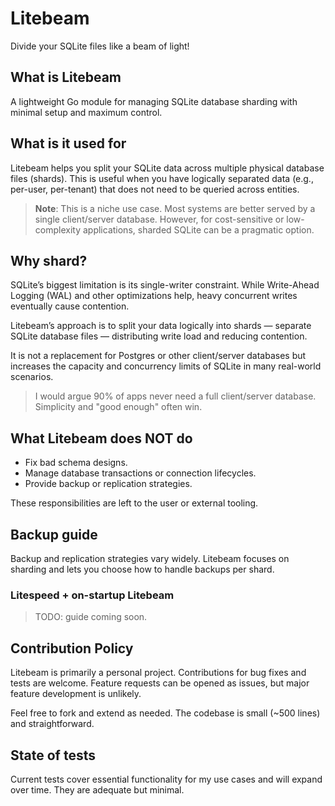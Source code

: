 # Litebeam

Divide your SQLite files like a beam of light!

## What is Litebeam

A lightweight Go module for managing SQLite database sharding with minimal setup and maximum control.

## What is it used for

Litebeam helps you split your SQLite data across multiple physical database files (shards). This is useful when you have logically separated data (e.g., per-user, per-tenant) that does not need to be queried across entities.

> **Note**: This is a niche use case. Most systems are better served by a single client/server database. However, for cost-sensitive or low-complexity applications, sharded SQLite can be a pragmatic option.

## Why shard?

SQLite’s biggest limitation is its single-writer constraint. While Write-Ahead Logging (WAL) and other optimizations help, heavy concurrent writes eventually cause contention.

Litebeam’s approach is to split your data logically into shards — separate SQLite database files — distributing write load and reducing contention.

It is not a replacement for Postgres or other client/server databases but increases the capacity and concurrency limits of SQLite in many real-world scenarios.

> I would argue 90% of apps never need a full client/server database. Simplicity and "good enough" often win.

## What Litebeam does NOT do

- Fix bad schema designs.
- Manage database transactions or connection lifecycles.
- Provide backup or replication strategies.

These responsibilities are left to the user or external tooling.

## Backup guide

Backup and replication strategies vary widely. Litebeam focuses on sharding and lets you choose how to handle backups per shard.

### Litespeed + on-startup Litebeam

> TODO: guide coming soon.

## Contribution Policy

Litebeam is primarily a personal project. Contributions for bug fixes and tests are welcome. Feature requests can be opened as issues, but major feature development is unlikely.

Feel free to fork and extend as needed. The codebase is small (~500 lines) and straightforward.

## State of tests

Current tests cover essential functionality for my use cases and will expand over time. They are adequate but minimal.